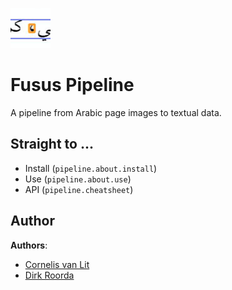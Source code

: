 ![logo](images/fusus-small.png)

# Fusus Pipeline

A pipeline from Arabic page images to textual data.

## Straight to ...

* Install (`pipeline.about.install`)
* Use (`pipeline.about.use`)
* API (`pipeline.cheatsheet`)

## Author

**Authors**:

*   [Cornelis van Lit](https://digitalorientalist.com/about-cornelis-van-lit/)
*   [Dirk Roorda](https://www.annotation.nl)

